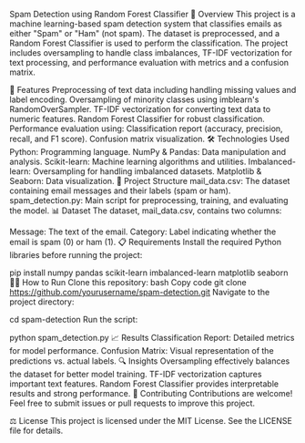 Spam Detection using Random Forest Classifier
📄 Overview
This project is a machine learning-based spam detection system that classifies emails as either "Spam" or "Ham" (not spam). The dataset is preprocessed, and a Random Forest Classifier is used to perform the classification. The project includes oversampling to handle class imbalances, TF-IDF vectorization for text processing, and performance evaluation with metrics and a confusion matrix.

🚀 Features
Preprocessing of text data including handling missing values and label encoding.
Oversampling of minority classes using imblearn's RandomOverSampler.
TF-IDF vectorization for converting text data to numeric features.
Random Forest Classifier for robust classification.
Performance evaluation using:
Classification report (accuracy, precision, recall, and F1 score).
Confusion matrix visualization.
🛠️ Technologies Used
Python: Programming language.
NumPy & Pandas: Data manipulation and analysis.
Scikit-learn: Machine learning algorithms and utilities.
Imbalanced-learn: Oversampling for handling imbalanced datasets.
Matplotlib & Seaborn: Data visualization.
📂 Project Structure
mail_data.csv: The dataset containing email messages and their labels (spam or ham).
spam_detection.py: Main script for preprocessing, training, and evaluating the model.
📊 Dataset
The dataset, mail_data.csv, contains two columns:

Message: The text of the email.
Category: Label indicating whether the email is spam (0) or ham (1).
📋 Requirements
Install the required Python libraries before running the project:


pip install numpy pandas scikit-learn imbalanced-learn matplotlib seaborn
🏃‍♂️ How to Run
Clone this repository:
bash
Copy code
git clone https://github.com/yourusername/spam-detection.git
Navigate to the project directory:

cd spam-detection
Run the script:

python spam_detection.py
📈 Results
Classification Report: Detailed metrics for model performance.
Confusion Matrix: Visual representation of the predictions vs. actual labels.
🔍 Insights
Oversampling effectively balances the dataset for better model training.
TF-IDF vectorization captures important text features.
Random Forest Classifier provides interpretable results and strong performance.
🤝 Contributing
Contributions are welcome! Feel free to submit issues or pull requests to improve this project.

⚖️ License
This project is licensed under the MIT License. See the LICENSE file for details.
